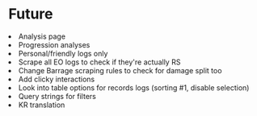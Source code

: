<div>
  <p>
    <h1>Future</h1>
    <li>Analysis page</li>
    <li>Progression analyses</li>
    <li>Personal/friendly logs only</li>
    <li>Scrape all EO logs to check if they're actually RS</li>
    <li>Change Barrage scraping rules to check for damage split too</li>
    <li>Add clicky interactions</li>
    <li>Look into table options for records logs (sorting #1, disable selection)</li>
    <li>Query strings for filters</li>
    <li>KR translation</li>
  </p>
</div>

